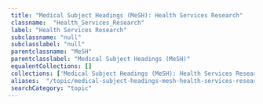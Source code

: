 ```yaml
--- 
 title: "Medical Subject Headings (MeSH): Health Services Research" 
 classname:  "Health_Services_Research" 
 label: "Health Services Research" 
 subclassname: "null" 
 subclasslabel: "null" 
 parentclassname: "MeSH" 
 parentclasslabel: "Medical Subject Headings (MeSH)" 
 equalentCollections: [] 
 collections: ['Medical Subject Headings (MeSH): Health Services Research']
 aliases:  "/topic/medical-subject-headings-mesh-health-services-research"  
 searchCategory: "topic" 
---
```

